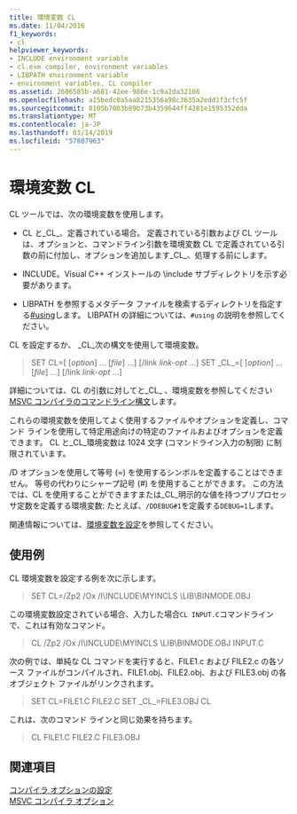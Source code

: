 ```yaml
---
title: 環境変数 CL
ms.date: 11/04/2016
f1_keywords:
- cl
helpviewer_keywords:
- INCLUDE environment variable
- cl.exe compiler, environment variables
- LIBPATH environment variable
- environment variables, CL compiler
ms.assetid: 2606585b-a681-42ee-986e-1c9a2da32108
ms.openlocfilehash: a15bedc0a5aa8215356a98c3635a2edd1f3cfc5f
ms.sourcegitcommit: 8105b7003b89b73b4359644ff4281e1595352dda
ms.translationtype: MT
ms.contentlocale: ja-JP
ms.lasthandoff: 03/14/2019
ms.locfileid: "57807963"
---
```

# <a name="cl-environment-variables"></a>環境変数 CL

CL ツールでは、次の環境変数を使用します。

- CL と\_CL\_、定義されている場合。 定義されている引数および CL ツールは、オプションと、コマンドライン引数を環境変数 CL で定義されている引数の前に付加し、オプションを追加します\_CL\_、処理する前にします。

- INCLUDE。Visual C++ インストールの \include サブディレクトリを示す必要があります。

- LIBPATH を参照するメタデータ ファイルを検索するディレクトリを指定する[#using](../../preprocessor/hash-using-directive-cpp.md)します。 LIBPATH の詳細については、`#using` の説明を参照してください。

CL を設定するか、 \_CL\_次の構文を使用して環境変数。

> SET CL=[ [*option*] ... [*file*] ...] [/link *link-opt* ...] SET \_CL\_=[ [*option*] ... [*file*] ...] [/link *link-opt* ...]

詳細については、CL の引数に対してと\_CL\_ 、環境変数を参照してください[MSVC コンパイラのコマンドライン構文](compiler-command-line-syntax.md)します。

これらの環境変数を使用してよく使用するファイルやオプションを定義し、コマンド ラインを使用して特定用途向けの特定のファイルおよびオプションを定義できます。 CL と\_CL\_環境変数は 1024 文字 (コマンドライン入力の制限) に制限されています。

/D オプションを使用して等号 (=) を使用するシンボルを定義することはできません。 等号の代わりにシャープ記号 (#) を使用することができます。 この方法では、CL を使用することができますまたは\_CL\_明示的な値を持つプリプロセッサ定数を定義する環境変数: たとえば、`/DDEBUG#1`を定義する`DEBUG=1`します。

関連情報については、[環境変数を設定](../setting-the-path-and-environment-variables-for-command-line-builds.md)を参照してください。

## <a name="examples"></a>使用例

CL 環境変数を設定する例を次に示します。

> SET CL=/Zp2 /Ox /I\INCLUDE\MYINCLS \LIB\BINMODE.OBJ

この環境変数設定されている場合、入力した場合`CL INPUT.C`コマンドラインで、これは有効なコマンド。

> CL /Zp2 /Ox /I\INCLUDE\MYINCLS \LIB\BINMODE.OBJ INPUT.C

次の例では、単純な CL コマンドを実行すると、FILE1.c および FILE2.c の各ソース ファイルがコンパイルされ、FILE1.obj、FILE2.obj、および FILE3.obj の各オブジェクト ファイルがリンクされます。

> SET CL=FILE1.C FILE2.C SET \_CL\_=FILE3.OBJ CL

これは、次のコマンド ラインと同じ効果を持ちます。

> CL FILE1.C FILE2.C FILE3.OBJ

## <a name="see-also"></a>関連項目

[コンパイラ オプションの設定](compiler-command-line-syntax.md)<br/>
[MSVC コンパイラ オプション](compiler-options.md)
